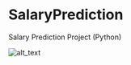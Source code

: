 # SalaryPrediction
Salary Prediction Project (Python)

![alt_text](https://www.kibrissondakika.com/wp-content/uploads/2018/03/doviz-620x320.jpg)
